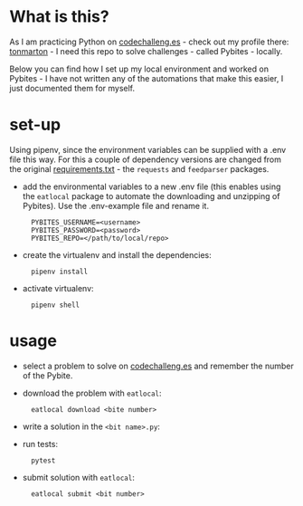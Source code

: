 # What is this?

As I am practicing Python on [codechalleng.es](https://codechalleng.es) - check out my profile there: [tonmarton](https://codechalleng.es/profiles/tonmarton) - I need this repo to solve challenges - called Pybites - locally.

Below you can find how I set up my local environment and worked on Pybites - I have not written any of the automations that make this easier, I just documented them for myself.

# set-up

Using pipenv, since the environment variables can be supplied with a .env file this way. For this a couple of dependency versions are changed from the original [requirements.txt](https://github.com/pybites/platform-dependencies/blob/master/requirements.txt) - the ```requests``` and ```feedparser``` packages.

- add the environmental variables to a new .env file (this enables using the ```eatlocal``` package to automate the downloading and unzipping of Pybites). Use the .env-example file and rename it.
  
        PYBITES_USERNAME=<username>
        PYBITES_PASSWORD=<password>
        PYBITES_REPO=</path/to/local/repo>

- create the virtualenv and install the dependencies:
  
        pipenv install

- activate virtualenv:

        pipenv shell

    
# usage

- select a problem to solve on [codechalleng.es](https://codechalleng.es) and remember the number of the Pybite.
- download the problem with ```eatlocal```:

        eatlocal download <bite number>

- write a solution in the ```<bit name>.py```:
- run tests:

        pytest

- submit solution with ```eatlocal```:

        eatlocal submit <bit number>





